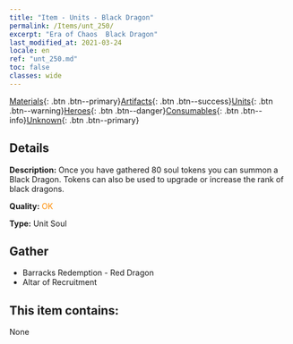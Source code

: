```yaml
---
title: "Item - Units - Black Dragon"
permalink: /Items/unt_250/
excerpt: "Era of Chaos  Black Dragon"
last_modified_at: 2021-03-24
locale: en
ref: "unt_250.md"
toc: false
classes: wide
---
```

 [Materials](/Items/){: .btn .btn--primary}[Artifacts](/Items/Artifacts/){: .btn .btn--success}[Units](/Items/Units/){: .btn .btn--warning}[Heroes](/Items/Heroes/){: .btn .btn--danger}[Consumables](/Items/Consumables/){: .btn .btn--info}[Unknown](/Items/Unknown/){: .btn .btn--primary}

## Details
 **Description:** Once you have gathered 80 soul tokens you can summon a Black Dragon. Tokens can also be used to upgrade or increase the rank of black dragons.

 **Quality:** <span style="color: #FF8C00">OK</span>

 **Type:** Unit Soul

## Gather

*    Barracks Redemption - Red Dragon 
*    Altar of Recruitment 

## This item contains:

  None

